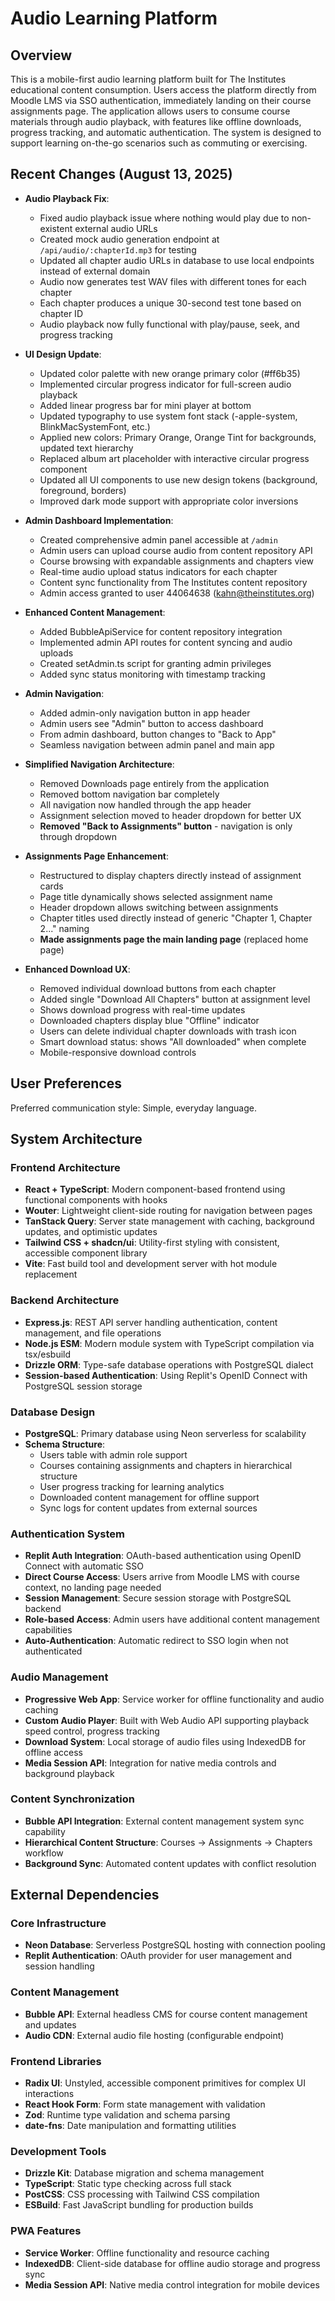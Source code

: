# Audio Learning Platform

## Overview

This is a mobile-first audio learning platform built for The Institutes educational content consumption. Users access the platform directly from Moodle LMS via SSO authentication, immediately landing on their course assignments page. The application allows users to consume course materials through audio playback, with features like offline downloads, progress tracking, and automatic authentication. The system is designed to support learning on-the-go scenarios such as commuting or exercising.

## Recent Changes (August 13, 2025)

- **Audio Playback Fix**:
  - Fixed audio playback issue where nothing would play due to non-existent external audio URLs
  - Created mock audio generation endpoint at `/api/audio/:chapterId.mp3` for testing
  - Updated all chapter audio URLs in database to use local endpoints instead of external domain
  - Audio now generates test WAV files with different tones for each chapter
  - Each chapter produces a unique 30-second test tone based on chapter ID
  - Audio playback now fully functional with play/pause, seek, and progress tracking

- **UI Design Update**:
  - Updated color palette with new orange primary color (#ff6b35)
  - Implemented circular progress indicator for full-screen audio playback
  - Added linear progress bar for mini player at bottom
  - Updated typography to use system font stack (-apple-system, BlinkMacSystemFont, etc.)
  - Applied new colors: Primary Orange, Orange Tint for backgrounds, updated text hierarchy
  - Replaced album art placeholder with interactive circular progress component
  - Updated all UI components to use new design tokens (background, foreground, borders)
  - Improved dark mode support with appropriate color inversions

- **Admin Dashboard Implementation**:
  - Created comprehensive admin panel accessible at `/admin`
  - Admin users can upload course audio from content repository API
  - Course browsing with expandable assignments and chapters view
  - Real-time audio upload status indicators for each chapter
  - Content sync functionality from The Institutes content repository
  - Admin access granted to user 44064638 (kahn@theinstitutes.org)
- **Enhanced Content Management**:
  - Added BubbleApiService for content repository integration
  - Implemented admin API routes for content syncing and audio uploads
  - Created setAdmin.ts script for granting admin privileges
  - Added sync status monitoring with timestamp tracking
- **Admin Navigation**:
  - Added admin-only navigation button in app header
  - Admin users see "Admin" button to access dashboard
  - From admin dashboard, button changes to "Back to App"
  - Seamless navigation between admin panel and main app
- **Simplified Navigation Architecture**: 
  - Removed Downloads page entirely from the application
  - Removed bottom navigation bar completely
  - All navigation now handled through the app header
  - Assignment selection moved to header dropdown for better UX
  - **Removed "Back to Assignments" button** - navigation is only through dropdown
- **Assignments Page Enhancement**:
  - Restructured to display chapters directly instead of assignment cards
  - Page title dynamically shows selected assignment name
  - Header dropdown allows switching between assignments
  - Chapter titles used directly instead of generic "Chapter 1, Chapter 2..." naming
  - **Made assignments page the main landing page** (replaced home page)
- **Enhanced Download UX**:
  - Removed individual download buttons from each chapter
  - Added single "Download All Chapters" button at assignment level
  - Shows download progress with real-time updates
  - Downloaded chapters display blue "Offline" indicator
  - Users can delete individual chapter downloads with trash icon
  - Smart download status: shows "All downloaded" when complete
  - Mobile-responsive download controls

## User Preferences

Preferred communication style: Simple, everyday language.

## System Architecture

### Frontend Architecture
- **React + TypeScript**: Modern component-based frontend using functional components with hooks
- **Wouter**: Lightweight client-side routing for navigation between pages
- **TanStack Query**: Server state management with caching, background updates, and optimistic updates
- **Tailwind CSS + shadcn/ui**: Utility-first styling with consistent, accessible component library
- **Vite**: Fast build tool and development server with hot module replacement

### Backend Architecture
- **Express.js**: REST API server handling authentication, content management, and file operations
- **Node.js ESM**: Modern module system with TypeScript compilation via tsx/esbuild
- **Drizzle ORM**: Type-safe database operations with PostgreSQL dialect
- **Session-based Authentication**: Using Replit's OpenID Connect with PostgreSQL session storage

### Database Design
- **PostgreSQL**: Primary database using Neon serverless for scalability
- **Schema Structure**:
  - Users table with admin role support
  - Courses containing assignments and chapters in hierarchical structure
  - User progress tracking for learning analytics
  - Downloaded content management for offline support
  - Sync logs for content updates from external sources

### Authentication System
- **Replit Auth Integration**: OAuth-based authentication using OpenID Connect with automatic SSO
- **Direct Course Access**: Users arrive from Moodle LMS with course context, no landing page needed
- **Session Management**: Secure session storage with PostgreSQL backend
- **Role-based Access**: Admin users have additional content management capabilities
- **Auto-Authentication**: Automatic redirect to SSO login when not authenticated

### Audio Management
- **Progressive Web App**: Service worker for offline functionality and audio caching
- **Custom Audio Player**: Built with Web Audio API supporting playback speed control, progress tracking
- **Download System**: Local storage of audio files using IndexedDB for offline access
- **Media Session API**: Integration for native media controls and background playback

### Content Synchronization
- **Bubble API Integration**: External content management system sync capability
- **Hierarchical Content Structure**: Courses → Assignments → Chapters workflow
- **Background Sync**: Automated content updates with conflict resolution

## External Dependencies

### Core Infrastructure
- **Neon Database**: Serverless PostgreSQL hosting with connection pooling
- **Replit Authentication**: OAuth provider for user management and session handling

### Content Management
- **Bubble API**: External headless CMS for course content management and updates
- **Audio CDN**: External audio file hosting (configurable endpoint)

### Frontend Libraries
- **Radix UI**: Unstyled, accessible component primitives for complex UI interactions
- **React Hook Form**: Form state management with validation
- **Zod**: Runtime type validation and schema parsing
- **date-fns**: Date manipulation and formatting utilities

### Development Tools
- **Drizzle Kit**: Database migration and schema management
- **TypeScript**: Static type checking across full stack
- **PostCSS**: CSS processing with Tailwind CSS compilation
- **ESBuild**: Fast JavaScript bundling for production builds

### PWA Features
- **Service Worker**: Offline functionality and resource caching
- **IndexedDB**: Client-side database for offline audio storage and progress sync
- **Media Session API**: Native media control integration for mobile devices